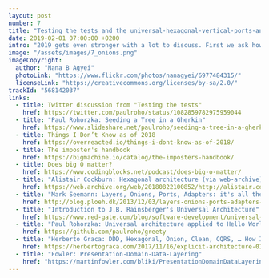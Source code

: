 ```yaml
---
layout: post
number: 7
title: "Testing the tests and the universal-hexagonal-vertical-ports-and-adapters-layered architecture"
date: 2019-02-01 07:00:00 +0200
intro: "2019 gets even stronger with a lot to discuss. First we ask how much testing do our tests need. Is it a smell if we feel we should test our tests? Then we do a run-down on common architectures. What are the benefits and drawbacks? How do they relate to each other? And can someone survive never having experienced any of them in their true form."
image: "/assets/images/7_onions.png"
imageCopyright:
  author: "Nana B Agyei"
  photoLink: "https://www.flickr.com/photos/nanagyei/6977484315/"
  licenseLink: "https://creativecommons.org/licenses/by-sa/2.0/"
trackId: "568142037"
links:
  - title: Twitter discussion from "Testing the tests"
    href: https://twitter.com/paulroho/status/1082859782975959044
  - title: "Paul Rohorzka: Seeding a Tree in a Gherkin"
    href: https://www.slideshare.net/paulroho/seeding-a-tree-in-a-gherkin
  - title: Things I Don’t Know as of 2018
    href: https://overreacted.io/things-i-dont-know-as-of-2018/
  - title: The imposter's handbook
    href: https://bigmachine.io/catalog/the-imposters-handbook/
  - title: Does big O matter?
    href: https://www.codingblocks.net/podcast/does-big-o-matter/
  - title: "Alistair Cockburn: Hexagonal architecture (via web-archive)"
    href: https://web.archive.org/web/20180822100852/http://alistair.cockburn.us/Hexagonal+architecture
  - title: "Mark Seemann: Layers, Onions, Ports, Adapters: it's all the same"
    href: http://blog.ploeh.dk/2013/12/03/layers-onions-ports-adapters-its-all-the-same/
  - title: "Introduction to J.B. Rainsberger's Universal Architecture"
    href: https://www.red-gate.com/blog/software-development/universal-architecture
  - title: "Paul Rohorzka: Universal architecture applied to Hello World in .NET"
    href: https://github.com/paulroho/greety
  - title: "Herberto Graca: DDD, Hexagonal, Onion, Clean, CQRS, … How I put it all together"
    href: https://herbertograca.com/2017/11/16/explicit-architecture-01-ddd-hexagonal-onion-clean-cqrs-how-i-put-it-all-together/
  - title: "Fowler: Presentation-Domain-Data-Layering"
    href: "https://martinfowler.com/bliki/PresentationDomainDataLayering.html"
---
```

